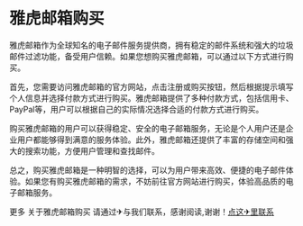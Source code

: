 # 雅虎邮箱购买

雅虎邮箱作为全球知名的电子邮件服务提供商，拥有稳定的邮件系统和强大的垃圾邮件过滤功能，备受用户信赖。如果您想购买雅虎邮箱，可以通过以下方式进行购买。

首先，您需要访问雅虎邮箱的官方网站，点击注册或购买按钮，然后根据提示填写个人信息并选择付款方式进行购买。雅虎邮箱提供了多种付款方式，包括信用卡、PayPal等，用户可以根据自己的实际情况选择合适的付款方式进行购买。

购买雅虎邮箱的用户可以获得稳定、安全的电子邮箱服务，无论是个人用户还是企业用户都能够得到满意的服务体验。此外，雅虎邮箱还提供了丰富的存储空间和强大的搜索功能，方便用户管理和查找邮件。

总之，购买雅虎邮箱是一种明智的选择，可以为用户带来高效、便捷的电子邮件体验。如果您有购买雅虎邮箱的需求，不妨前往官方网站进行购买，体验高品质的电子邮箱服务。

更多 关于雅虎邮箱购买 请通过✈与我们联系，感谢阅读,谢谢！[点这✈里联系](https://c.k02.cc)